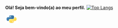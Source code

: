 **Olá! Seja bem-vindo(a) ao meu perfil.**
[![Top Langs](https://github-readme-stats.vercel.app/api/top-langs/?username=ZumoariDev&layout=compact)](https://github.com/anuraghazra/github-readme-stats)
<div>
  <img align="center" alt="Rafa-Python" height="30" width="40" src="https://raw.githubusercontent.com/devicons/devicon/master/icons/python/python-original.svg">
</div>
